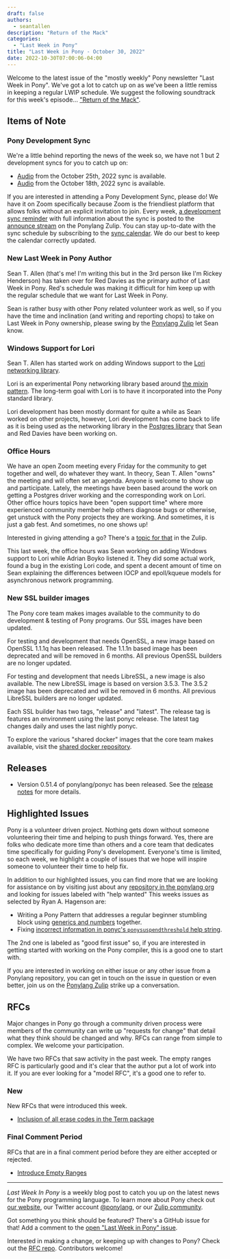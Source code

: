 ```yaml
---
draft: false
authors:
  - seantallen
description: "Return of the Mack"
categories:
  - "Last Week in Pony"
title: "Last Week in Pony - October 30, 2022"
date: 2022-10-30T07:00:06-04:00
---
```


Welcome to the latest issue of the "mostly weekly" Pony newsletter "Last Week in Pony". We've got a lot to catch up on as we've been a little remiss in keeping a regular LWIP schedule. We suggest the following soundtrack for this week's episode... ["Return of the Mack"](https://www.youtube.com/watch?v=uB1D9wWxd2w).

<!-- more -->

## Items of Note

### Pony Development Sync

We're a little behind reporting the news of the week so, we have not 1 but 2
development syncs for you to catch up on:

- [Audio](https://sync-recordings.ponylang.io/r/2022_10_25.m4a) from the  October 25th, 2022 sync is available.
- [Audio](https://sync-recordings.ponylang.io/r/2022_10_18.m4a) from the October 18th, 2022 sync is available.

If you are interested in attending a Pony Development Sync, please do! We have it on Zoom specifically because Zoom is the friendliest platform that allows folks without an explicit invitation to join. Every week, [a development sync reminder](https://ponylang.zulipchat.com/#narrow/stream/189932-announce/topic/Sync.20Reminder) with full information about the sync is posted to the [announce stream](https://ponylang.zulipchat.com/#narrow/stream/189932-announce) on the Ponylang Zulip. You can stay up-to-date with the sync schedule by subscribing to the [sync calendar](https://calendar.google.com/calendar/ical/59jcru6f50mrpqbm7em4iclnkk%40group.calendar.google.com/public/basic.ics). We do our best to keep the calendar correctly updated.

### New Last Week in Pony Author

Sean T. Allen (that's me! I'm writing this but in the 3rd person like I'm Rickey Henderson) has taken over for Red Davies as the primary author of Last Week in Pony. Red's schedule was making it difficult for him keep up with the regular schedule that we want for Last Week in Pony.

Sean is rather busy with other Pony related volunteer work as well, so if you have the time and inclination (and writing and reporting chops) to take on Last Week in Pony ownership, please swing by the [Ponylang Zulip](https://ponylang.zulipchat.com/) let Sean know.

### Windows Support for Lori

Sean T. Allen has started work on adding Windows support to the [Lori networking library](https://github.com/seantallen-org/lori/).

Lori is an experimental Pony networking library based around [the mixin pattern](https://patterns.ponylang.io/code-sharing/mixin.html). The long-term goal with Lori is to have it incorporated into the Pony standard library.

Lori development has been mostly dormant for quite a while as Sean worked on other projects, however, Lori development has come back to life as it is being used as the networking library in the [Postgres library](https://github.com/ponylang/postgres) that Sean and Red Davies have been working on.

### Office Hours

We have an open Zoom meeting every Friday for the community to get together and well, do whatever they want. In theory, Sean T. Allen "owns" the meeting and will often set an agenda. Anyone is welcome to show up and participate. Lately, the meetings have been based around the work on getting a Postgres driver working and the corresponding work on Lori. Other office hours topics have been "open support time" where more experienced community member help others diagnose bugs or otherwise, get unstuck with the Pony projects they are working. And sometimes, it is just a gab fest. And sometimes, no one shows up!

Interested in giving attending a go? There's a [topic for that](https://ponylang.zulipchat.com/#narrow/stream/189934-general/topic/Office.20hours) in the Zulip.

This last week, the office hours was Sean working on adding Windows support to Lori while Adrian Boyko listened it. They did some actual work, found a bug in the existing Lori code, and spent a decent amount of time on Sean explaining the differences between IOCP and epoll/kqueue models for asynchronous network programming.

### New SSL builder images

The Pony core team makes images available to the community to do development &
testing of Pony programs. Our SSL images have been updated.

For testing and development that needs OpenSSL, a new image based on
OpenSSL 1.1.1q has been released. The 1.1.1n based image has been deprecated
and will be removed in 6 months. All previous OpenSSL builders are no longer
updated.

For testing and development that needs LibreSSL, a new image is also available.
The new LibreSSL image is based on version 3.5.3. The 3.5.2 image has been
deprecated and will be removed in 6 months. All previous LibreSSL builders are
no longer updated.

Each SSL builder has two tags, "release" and "latest". The release tag is
features an environment using the last ponyc release. The latest tag changes
daily and uses the last nightly ponyc.

To explore the various "shared docker" images that the core team makes
available, visit the [shared docker repository](https://github.com/ponylang/shared-docker).

## Releases

- Version 0.51.4 of ponylang/ponyc has been released. See the [release notes](https://github.com/ponylang/ponyc/releases/tag/0.51.4) for more details.

## Highlighted Issues

Pony is a volunteer driven project. Nothing gets down without someone  volunteering their time and helping to push things forward. Yes, there are folks who dedicate more time than others and a core team that dedicates time specifically for guiding Pony's development. Everyone's time is limited, so each week, we highlight a couple of issues that we hope will inspire someone to volunteer their time to help fix.

In addition to our highlighted issues, you can find more that we are looking for assistance on by visiting just about any [repository in the ponylang org](https://github.com/ponylang/) and looking for issues labeled with "help wanted"
This weeks issues as selected by Ryan A. Hagenson are:

- Writing a Pony Pattern that addresses a regular beginner stumbling block using [generics and numbers](https://github.com/ponylang/pony-patterns/issues/46) together.
- Fixing [incorrect information in ponyc's `ponysuspendthreshold` help string](https://github.com/ponylang/ponyc/issues/3987).

The 2nd one is labeled as "good first issue" so, if you are interested in getting started with working on the Pony compiler, this is a good one to start with.

If you are interested in working on either issue or any other issue from a Ponylang repository, you can get in touch on the issue in question or even better, join us on the [Ponylang Zulip](https://ponylang.zulipchat.com/) strike up a conversation.

## RFCs

Major changes in Pony go through a community driven process were members of  the community can write up "requests for change" that detail what they think  should be changed and why. RFCs can range from simple to complex. We welcome your participation.

We have two RFCs that saw activity in the past week. The empty ranges RFC is  particularly good and it's clear that the author put a lot of work into it. If you are ever looking for a "model RFC", it's a good one to refer to.

### New

New RFCs that were introduced this week.

- [Inclusion of all erase codes in the Term package](https://github.com/ponylang/rfcs/pull/203)

### Final Comment Period

RFCs that are in a final comment period before they are either accepted or rejected.

- [Introduce Empty Ranges](https://github.com/ponylang/rfcs/pull/201)

---

_Last Week In Pony_ is a weekly blog post to catch you up on the latest news for the Pony programming language. To learn more about Pony check out [our website](https://ponylang.io), our Twitter account [@ponylang](https://twitter.com/ponylang), or our [Zulip community](https://ponylang.zulipchat.com).

Got something you think should be featured? There's a GitHub issue for that! Add a comment to the [open "Last Week in Pony" issue](https://github.com/ponylang/ponylang.github.io/issues?q=is%3Aissue+is%3Aopen+label%3Alast-week-in-pony).

Interested in making a change, or keeping up with changes to Pony? Check out the [RFC repo](https://github.com/ponylang/rfcs). Contributors welcome!
